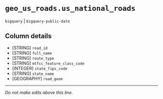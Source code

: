 # `geo_us_roads.us_national_roads`
`bigquery` | `bigquery-public-data`

## Column details
* [STRING]    `road_id`
* [STRING]    `full_name`
* [STRING]    `route_type`
* [STRING]    `mtfcc_feature_class_code`
* [INTEGER]   `state_fips_code`
* [STRING]    `state_name`
* [GEOGRAPHY] `road_geom`

-------------------------------------------------------------------------------
*Do not make edits above this line.*

